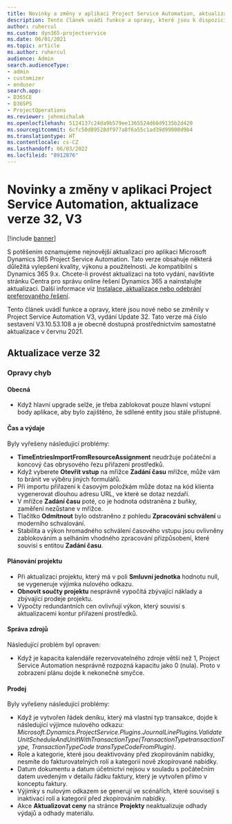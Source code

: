 ```yaml
---
title: Novinky a změny v aplikaci Project Service Automation, aktualizace verze 32, V3
description: Tento článek uvádí funkce a opravy, které jsou k dispozici v Project Service Automation, vydání Update 32, V3.
author: ruhercul
ms.custom: dyn365-projectservice
ms.date: 06/01/2021
ms.topic: article
ms.author: ruhercul
audience: Admin
search.audienceType:
- admin
- customizer
- enduser
search.app:
- D365CE
- D365PS
- ProjectOperations
ms.reviewer: johnmichalak
ms.openlocfilehash: 5124137c24da9b579ee1365524d66d9135b2d420
ms.sourcegitcommit: 6cfc50d89528df977a8f6a55c1ad39d99800d9b4
ms.translationtype: HT
ms.contentlocale: cs-CZ
ms.lasthandoff: 06/03/2022
ms.locfileid: "8912876"
---
```

# <a name="whats-new-or-changed-in-project-service-automation-update-release-32-v3"></a>Novinky a změny v aplikaci Project Service Automation, aktualizace verze 32, V3

[!include [banner](../includes/psa-now-project-operations.md)]

S potěšením oznamujeme nejnovější aktualizaci pro aplikaci Microsoft Dynamics 365 Project Service Automation. Tato verze obsahuje některá důležitá vylepšení kvality, výkonu a použitelnosti. Je kompatibilní s Dynamics 365 9.x. Chcete-li provést aktualizaci na toto vydání, navštivte stránku Centra pro správu online řešení Dynamics 365 a nainstalujte aktualizaci. Další informace viz [Instalace, aktualizace nebo odebrání preferovaného řešení](/power-platform/admin/install-remove-preferred-solution).

Tento článek uvádí funkce a opravy, které jsou nové nebo se změnily v Project Service Automation V3, vydání Update 32. Tato verze má číslo sestavení V3.10.53.108 a je obecně dostupná prostřednictvím samostatné aktualizace v červnu 2021.

## <a name="update-release-32"></a>Aktualizace verze 32

### <a name="bug-fixes"></a>Opravy chyb

#### <a name="general"></a>Obecná

- Když hlavní upgrade selže, je třeba zablokovat pouze hlavní vstupní body aplikace, aby bylo zajištěno, že sdílené entity jsou stále přístupné.

#### <a name="time-and-expense"></a>Čas a výdaje

Byly vyřešeny následující problémy:

- **TimeEntriesImportFromResourceAssignment** neudržuje počáteční a koncový čas obrysového řezu přiřazení prostředků.
- Když vyberete **Otevřít vstup** na mřížce **Zadání času** mřížce, může vám to bránit ve výběru jiných formulářů.
- Při importu přiřazení k časovým položkám může dotaz na kód klienta vygenerovat dlouhou adresu URL, ve které se dotaz nezdaří.
- V mřížce **Zadání času** poté, co je hodnota odstraněna z buňky, zaměření nezůstane v mřížce.
- Tlačítko **Odmítnout** bylo odstraněno z pohledu **Zpracování schválení** u moderního schvalování.
- Stabilita a výkon hromadného schválení časového vstupu jsou ovlivněny zablokováním a selháním vhodného zpracování přizpůsobení, které souvisí s entitou **Zadání času**.

#### <a name="project-planning"></a>Plánování projektu

- Při aktualizaci projektu, který má v poli **Smluvní jednotka** hodnotu null, se vygeneruje výjimka nulového odkazu.
- **Obnovit součty projektu** nesprávně vypočítá zbývající náklady a zbývající prodeje projektu.
- Výpočty redundantních cen ovlivňují výkon, který souvisí s aktualizacemi kontur přiřazení prostředků.

#### <a name="resource-management"></a>Správa zdrojů

Následující problém byl opraven:

- Když je kapacita kalendáře rezervovatelného zdroje větší než 1, Project Service Automation nesprávně rozpozná kapacitu jako 0 (nula). Proto v zobrazení plánu dojde k nekonečné smyčce.

#### <a name="sales"></a>Prodej

Byly vyřešeny následující problémy:

- Když je vytvořen řádek deníku, který má vlastní typ transakce, dojde k následující výjimce nulového odkazu: *Microsoft.Dynamics.ProjectService.Plugins.JournalLinePlugins.ValidateUnitScheduleAndUnitWithTransactionType(TransactionTypetransactionType, TransactionTypeCode transTypeCodeFromPlugin)*.
- Role a kategorie, které jsou deaktivovány před zkopírováním nabídky, nesmíte do fakturovatelných rolí a kategorií nově zkopírované nabídky.
- Datum dokumentu a datum účetnictví nejsou v souladu s počátečním datem uvedeným v detailu řádku faktury, který je vytvořen přímo v konceptu faktury.
- Výjimky s nulovým odkazem se generují ve scénářích, které souvisejí s inaktivací rolí a kategorií před zkopírováním nabídky.
- Akce **Aktualizovat ceny** na stránce **Projekty** neaktualizuje odhady výdajů a odhady materiálu.
